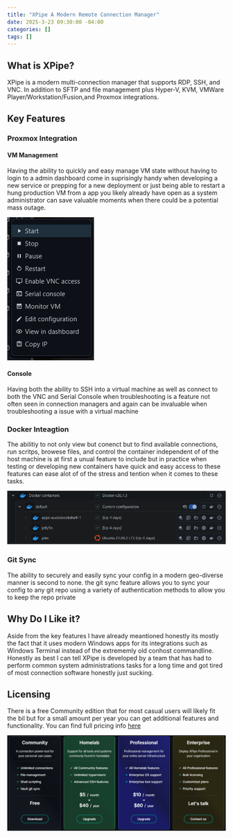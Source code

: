 ```yaml
---
title: "XPipe A Modern Remote Connection Manager"
date: 2025-3-23 09:30:00 -04:00
categories: []
tags: []
---
```


## What is XPipe?
XPipe is a modern multi-connection manager that supports RDP, SSH, and VNC. In addition to SFTP and file management plus Hyper-V, KVM, VMWare Player/Workstation/Fusion,and Proxmox integrations. 

## Key Features
### Proxmox Integration
#### VM Management
Having the ability to quickly and easy manage VM state without having to login to a admin dashboard come in suprisingly handy when developing a new service or prepping for a new deployment or just being able to restart a hung production VM from a app you likely already have open as a system administrator can save valuable moments when there could be a potential mass outage.

![Image1](/assets/2025/xpipe-a-modern-connection-manager/1.png)

#### Console
Having both the ability to SSH into a virtual machine as well as connect to both the VNC and Serial Console when troubleshooting is a feature not often seen in connection managers and again can be invaluable when troubleshooting a issue with a virtual machine

### Docker Inteagtion
The abilitiy to not only view but conenct but to find available connections, run scritps, browese files, and control the container independent of of the host machine is at first a unual feature to include but in practice when testing or developing new containers have quick and easy access to these features can ease alot of of the stress and tention when it comes to these tasks.

![Image2](/assets/2025/xpipe-a-modern-connection-manager/2.png)

### Git Sync
The ability to securely and easily sync your config in a modern geo-diverse manner is second to none. the git sync feature allows you to sync your config to any git repo using a variety of authentication methods to allow you to keep the repo private

## Why Do I Like it?
Aside from the key features I have already meantioned honestly its mostly the fact that it uses modern Windows apps for its integrations such as Windows Terminal instead of the extrememly old conhost commandline. Honestly as best I can tell XPipe is developed by a team that has had to perform common system administrations tasks for a long time and got tired of most connection software honestly just sucking.

## Licensing
There is a free Community edition that for most casual users will likely fit the bil but for a small amount per year you can get additional features and functionality. You can find full pricing info [here]()

![Image3](/assets/2025/xpipe-a-modern-connection-manager/3.png)